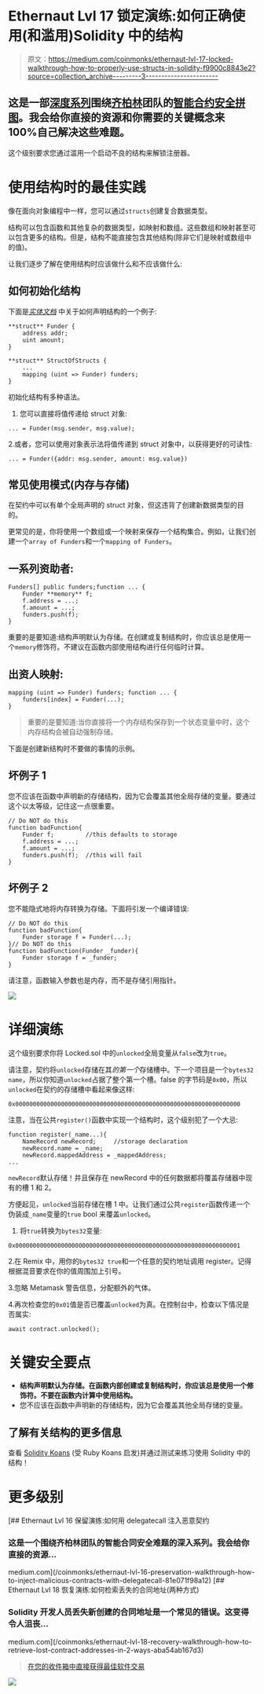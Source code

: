 # Ethernaut Lvl 17 锁定演练:如何正确使用(和滥用)Solidity 中的结构

> 原文：<https://medium.com/coinmonks/ethernaut-lvl-17-locked-walkthrough-how-to-properly-use-structs-in-solidity-f9900c8843e2?source=collection_archive---------3----------------------->

## 这是一部[深度系列](/@nicolezhu)围绕[齐柏林](https://openzeppelin.org/)团队的[智能合约安全拼图](https://ethernaut.zeppelin.solutions/)。我会给你直接的资源和你需要的关键概念来 100%自己解决这些难题。

这个级别要求您通过滥用一个启动不良的结构来解锁注册器。

# 使用结构时的最佳实践

像在面向对象编程中一样，您可以通过`structs`创建复合数据类型。

结构可以包含函数和其他复杂的数据类型，如映射和数组。这些数组和映射甚至可以包含更多的结构。但是，结构不能直接包含其他结构(除非它们是映射或数组中的值)。

让我们逐步了解在使用结构时应该做什么和不应该做什么:

## 如何初始化结构

下面是[*实体文档*](https://solidity.readthedocs.io/en/v0.4.24/types.html) 中关于如何声明结构的一个例子:

```
**struct** Funder {
    address addr;
    uint amount;
}

**struct** StructOfStructs {
    ...
    mapping (uint => Funder) funders;
}
```

初始化结构有多种语法。

1.  您可以直接将值传递给 struct 对象:

```
... = Funder(msg.sender, msg.value);
```

2.或者，您可以使用对象表示法将值传递到 struct 对象中，以获得更好的可读性:

```
... = Funder({addr: msg.sender, amount: msg.value})
```

## 常见使用模式(内存与存储)

在契约中可以有单个全局声明的 struct 对象，但这违背了创建新数据类型的目的。

更常见的是，你将使用一个数组或一个映射来保存一个结构集合。例如，让我们创建一个`array of Funders`和一个`mapping of Funders`。

## **一系列资助者:**

```
Funders[] public funders;function ... {
    Funder **memory** f;
    f.address = ...;
    f.amount = ...;
    funders.push(f);
}
```

重要的是要知道:结构声明默认为存储。在创建或复制结构时，你应该总是使用一个`memory`修饰符。不建议在函数内部使用结构进行任何临时计算。

## **出资人映射:**

```
mapping (uint => Funder) funders; function ... {
    funders[index] = Funder(...);
}
```

> 重要的是要知道:当你直接将一个内存结构保存到一个状态变量中时，这个内存结构会被自动强制存储。

下面是创建新结构时不要做的事情的示例。

## 坏例子 1

您不应该在函数中声明新的存储结构，因为它会覆盖其他全局存储的变量。要通过这个以太等级，记住这一点很重要。

```
// Do NOT do this
function badFunction{
    Funder f;         //this defaults to storage
    f.address = ...;
    f.amount = ...;
    funders.push(f);  //this will fail
}
```

## **坏例子 2**

您不能隐式地将内存转换为存储。下面将引发一个编译错误:

```
// Do NOT do this
function badFunction{
    Funder storage f = Funder(...);
}// Do NOT do this
function badFunction(Funder _funder){
    Funder storage f = _funder;
}
```

请注意，函数输入参数也是内存，而不是存储引用指针。

![](img/9647abcd1a2059a2922b6838dad1046d.png)

# 详细演练

这个级别要求你将 Locked.sol 中的`unlocked`全局变量从`false`改为`true`。

请注意，契约将`unlocked`存储在其*的第一个*存储槽中。下一个项目是一个`bytes32 name`，所以你知道`unlocked`占据了整个第一个槽。false 的字节码是`0x00`，所以`unlocked`在契约的存储槽中看起来像这样:

```
0x0000000000000000000000000000000000000000000000000000000000000000
```

注意，当在公共`register()`函数中实现一个结构时，这个级别犯了一个大忌:

```
function register(_name...){
    NameRecord newRecord;     //storage declaration
    newRecord.name = _name;
    newRecord.mappedAddress = _mappedAddress;
...
```

`newRecord`默认存储！并且保存在 newRecord 中的任何数据都将覆盖存储器中现有的槽 1 和 2。

方便起见，`unlocked`当前存储在槽 1 中。让我们通过公共`register`函数传递一个伪装成`_name`变量的`true` bool 来覆盖`unlocked`。

1.  将`true`转换为`bytes32`变量:

```
0x0000000000000000000000000000000000000000000000000000000000000001
```

2.在 Remix 中，用你的`bytes32 true`和一个任意的契约地址调用 register。记得根据混音要求在你的值周围加上引号。

3.忽略 Metamask 警告信息，分配额外的气体。

4.再次检查您的`0x01`值是否已覆盖`unlocked`为真。在控制台中，检查以下情况是否属实:

```
await contract.unlocked();
```

# 关键安全要点

*   **结构声明默认为存储。在函数内部创建或复制结构时，你应该总是使用一个修饰符。不要在函数内计算中使用结构。**
*   您不应该在函数中声明新的存储结构，因为它会覆盖其他全局存储的变量。

## 了解有关结构的更多信息

查看 [Solidity Koans](https://github.com/nczhu/soliditykoans) (受 Ruby Koans 启发)并通过测试来练习使用 Solidity 中的结构！

# 更多级别

[](/coinmonks/ethernaut-lvl-16-preservation-walkthrough-how-to-inject-malicious-contracts-with-delegatecall-81e071f98a12) [## Ethernaut Lvl 16 保留演练:如何用 delegatecall 注入恶意契约

### 这是一个围绕齐柏林团队的智能合同安全难题的深入系列。我会给你直接的资源…

medium.com](/coinmonks/ethernaut-lvl-16-preservation-walkthrough-how-to-inject-malicious-contracts-with-delegatecall-81e071f98a12) [](/coinmonks/ethernaut-lvl-18-recovery-walkthrough-how-to-retrieve-lost-contract-addresses-in-2-ways-aba54ab167d3) [## Ethernaut Lvl 18 恢复演练:如何检索丢失的合同地址(两种方式)

### Solidity 开发人员丢失新创建的合同地址是一个常见的错误。这变得令人沮丧…

medium.com](/coinmonks/ethernaut-lvl-18-recovery-walkthrough-how-to-retrieve-lost-contract-addresses-in-2-ways-aba54ab167d3) 

> [在您的收件箱中直接获得最佳软件交易](https://coincodecap.com/?utm_source=coinmonks)

[![](img/7c0b3dfdcbfea594cc0ae7d4f9bf6fcb.png)](https://coincodecap.com/?utm_source=coinmonks)